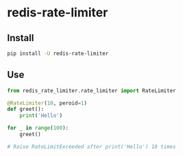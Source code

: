 # redis-rate-limiter

## Install

```bash
pip install -U redis-rate-limiter
```

## Use

```python
from redis_rate_limiter.rate_limiter import RateLimiter

@RateLimiter(10, peroid=1)
def greet():
    print('Hello')

for _ in range(100):
    greet()

# Raise RateLimitExceeded after print('Hello') 10 times
```
